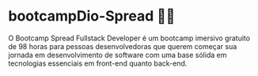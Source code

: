 # bootcampDio-Spread 🧡💙

O Bootcamp Spread Fullstack Developer é um bootcamp imersivo gratuito de 98 horas para pessoas desenvolvedoras que querem começar sua jornada em desenvolvimento de software com uma base sólida em tecnologias essenciais em front-end quanto back-end.
